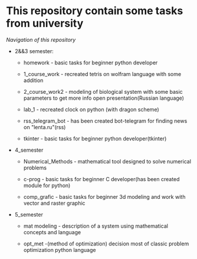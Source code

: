 # This repository contain some tasks from university
_Navigation of  this repository_
* 2&&3 semester:
  * homework - basic tasks for beginner python developer
  * 1_course_work - recreated tetris on wolfram language with some addition
  
  * 2_course_work2 - modeling of biological system with some basic parameters to get more info open presentation(Russian language)
  * lab_1 - recreated clock on python (with dragon scheme)
  * rss_telegram_bot - has been created bot-telegram for finding news on "lenta.ru"(rss) 
  * tkinter -  basic tasks for beginner python developer(tkinter)
* 4_semester
  * Numerical_Methods - mathematical tool designed to solve numerical problems
  
  * c-prog - basic tasks for beginner C developer(has been created module for python)
  * comp_grafic - basic tasks for beginner 3d modeling and work with vector and raster graphic
 * 5_semester
 
   * mat modeling - description of a system using mathematical concepts and language
   
   * opt_met -(method of optimization) decision most of classic problem optimization python language 